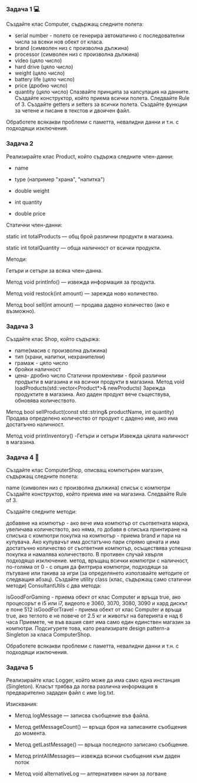 ### Задача 1 💻
Създайте клас Computer, съдържащ следните полета:

- serial number - полето се генерира автоматично с последователни числа за всеки нов обект от класа.
- brand (символен низ с произволна дължина)
- processor (символен низ с произволна дължина)
- video (цяло число)
- hard drive (цяло число)
- weight (цяло число)
- battery life (цяло число)
- price (дробно число)
- quantity (цяло число)
Спазвайте принципа за капсулация на данните. Създайте конструктор, който приема всички полета. 
Следвайте Rule of 3. Създайте getters и setters за всички полета. Създайте функции за четене и писане в текстов и двоичен файл.

Обработете всякакви проблеми с паметта, невалидни данни и т.н. с подходящи изключения.
### Задача 2
Реализирайте клас Product, който съдържа следните член-данни:

- name

- type (например "храна", "напитка")

- double weight

- int quantity

- double price

Статични член-данни:

static int totalProducts — общ брой различни продукти в магазина.

static int totalQuantity — обща наличност от всички продукти.

Методи:

Гетъри и сетъри за всяка член-данна.

Метод void printInfo() — извежда информация за продукта.

Метод void restock(int amount) — зарежда ново количество.

Метод bool sell(int amount) — продава дадено количество (ако е възможно).

### Задача 3
Създайте клас Shop, който съдържа:
-  name(масив с произволна дължина)
- тип (храни, напитки, нехранителни)
- грамаж - цяло число
-  бройки наличност
-  цена- дробно число
Статични променливи - брой различни продъкти в магазина и на всички продукти в магазина.
Метод void loadProducts(std::vector<Product*>& newProducts)
Зарежда продуктите в магазина. Ако даден продукт вече съществува, обновява количеството.

Метод bool sellProduct(const std::string& productName, int quantity)
Продава определено количество от продукт с дадено име, ако има достатъчно наличност.

Метод void printInventory()
-Гетъри и сетъри
Извежда цялата наличност в магазина.



### Задача 4  🏬
Създайте клас ComputerShop, описващ компютърен магазин, съдържащ следните полета:

name (символен низ с произволна дължина)
списък с компютри
Създайте конструктор, който приема име на магазина. Следвайте Rule of 3.

Създайте следните методи:

добавяне на компютър - ако вече има компютър от съответната марка, увеличава количеството, ако няма, го добавя в списъка
принтиране на списъка с компютри
покупка на компютър - приема brand и пари на купувача. Ако купувачът има достатъчно пари спрямо цената и има достатъчно количество от съответния компютър, осъществява успешна покупка и намалява количеството. В противен случай хвърля подходящо изключение.
метод, връщащ всички компютри с наличност, по-голяма от 0 - с опция да филтрира компютри, подходящи за пътуване или такива за игри (за определянето използвайте методите от следващия абзац).
Създайте utility class (клас, съдържащ само статични методи) ConsultantUtils с два метода:

isGoodForGaming - приема обект от клас Computer и връща true, ако процесорът е i5 или i7, видеото е 3060, 3070, 3080, 3090 и хард дискът е поне 512
isGoodForTravel - приема обект от клас Computer и връща true, ако теглото е не повече от 2.5 кг и животът на батерията е над 6 часа
Приемете, че във вашия свят има само един единствен магазин за компютри. Подсигурете това, като реализирате design pattern-a Singleton за класа ComputerShop.

Обработете всякакви проблеми с паметта, невалидни данни и т.н. с подходящи изключения.

### Задача 5

Реализирайте клас Logger, който може да има само една инстанция (Singleton). Класът трябва да логва различна информация в предварително зададен файл с име log.txt.

Изисквания:

- Метод logMessage — записва съобщение във файла.

- Метод getMessageCount() — връща броя на записаните съобщения до момента.

- Метод  getLastMessage() — връща последното записано съобщение.

- Метод printAllMessages— извежда всички съобщения към даден поток

- Метод void alternativeLog — алтернативен начин за логване

